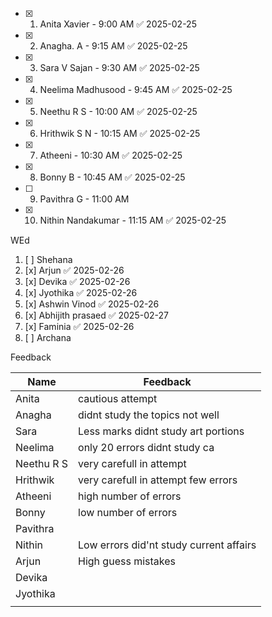 - [x] 1. Anita Xavier - 9:00 AM ✅ 2025-02-25
- [x] 2. Anagha. A - 9:15 AM ✅ 2025-02-25
- [x] 3. Sara V Sajan - 9:30 AM ✅ 2025-02-25
- [x] 4. Neelima Madhusood - 9:45 AM ✅ 2025-02-25
- [x] 5. Neethu R S - 10:00 AM ✅ 2025-02-25
- [x] 6. Hrithwik S N - 10:15 AM ✅ 2025-02-25
- [x] 7. Atheeni - 10:30 AM ✅ 2025-02-25
- [x] 8. Bonny B - 10:45 AM ✅ 2025-02-25
- [ ] 9. Pavithra G - 11:00 AM  
- [x] 10. Nithin Nandakumar - 11:15 AM ✅ 2025-02-25


WEd
1. [ ] Shehana
2. [x] Arjun ✅ 2025-02-26
3. [x] Devika ✅ 2025-02-26
4. [x] Jyothika ✅ 2025-02-26
5. [x] Ashwin Vinod ✅ 2025-02-26
6. [x] Abhijith prasaed ✅ 2025-02-27
7. [x] Faminia ✅ 2025-02-26
8. [ ] Archana


Feedback

| Name       | Feedback                                |
| ---------- | --------------------------------------- |
| Anita      | cautious attempt                        |
| Anagha     | didnt study the topics not well         |
| Sara       | Less marks didnt study art portions     |
| Neelima    | only 20 errors didnt study ca           |
| Neethu R S | very carefull in attempt                |
| Hrithwik   | very carefull in attempt few errors     |
| Atheeni    | high number of errors                   |
| Bonny      | low number of errors                    |
| Pavithra   |                                         |
| Nithin     | Low errors did'nt study current affairs |
| Arjun      | High guess mistakes                     |
| Devika     |                                         |
| Jyothika   |                                         |
|            |                                         |

